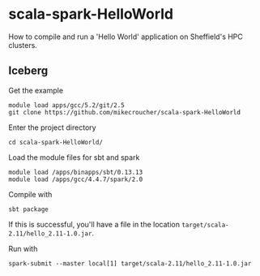 # scala-spark-HelloWorld
How to compile and run a 'Hello World' application on Sheffield's HPC clusters.

## Iceberg

Get the example

```
module load apps/gcc/5.2/git/2.5
git clone https://github.com/mikecroucher/scala-spark-HelloWorld
```

Enter the project directory

```
cd scala-spark-HelloWorld/
```

Load the module files for sbt and spark

```
module load /apps/binapps/sbt/0.13.13 
module load /apps/gcc/4.4.7/spark/2.0
```

Compile with 

```
sbt package
```

If this is successful, you'll have a file in the location `target/scala-2.11/hello_2.11-1.0.jar`.

Run with

```
spark-submit --master local[1] target/scala-2.11/hello_2.11-1.0.jar
```
